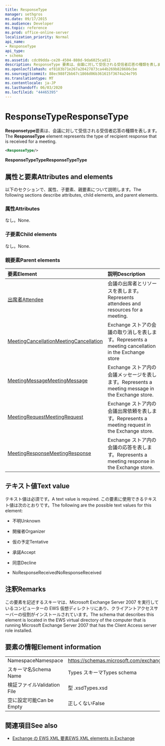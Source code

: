 ```yaml
---
title: ResponseType
manager: sethgros
ms.date: 09/17/2015
ms.audience: Developer
ms.topic: reference
ms.prod: office-online-server
localization_priority: Normal
api_name:
- ResponseType
api_type:
- schema
ms.assetid: cdc09dda-ce20-4504-880d-9da6025ca812
description: ResponseType 要素は、会議に対して受信される受信者応答の種類を表します。
ms.openlocfilehash: ef8183b71e267a20427873ca44b269b828686cbe
ms.sourcegitcommit: 88ec988f2bb67c1866d06b361615f3674a24e795
ms.translationtype: MT
ms.contentlocale: ja-JP
ms.lasthandoff: 06/03/2020
ms.locfileid: "44465395"
---
```

# <a name="responsetype"></a><span data-ttu-id="dd873-103">ResponseType</span><span class="sxs-lookup"><span data-stu-id="dd873-103">ResponseType</span></span>

<span data-ttu-id="dd873-104">**Responsetype**要素は、会議に対して受信される受信者応答の種類を表します。</span><span class="sxs-lookup"><span data-stu-id="dd873-104">The **ResponseType** element represents the type of recipient response that is received for a meeting.</span></span> 
  
```xml
<ResponseType/>
```

 <span data-ttu-id="dd873-105">**ResponseTypeType**</span><span class="sxs-lookup"><span data-stu-id="dd873-105">**ResponseTypeType**</span></span>
## <a name="attributes-and-elements"></a><span data-ttu-id="dd873-106">属性と要素</span><span class="sxs-lookup"><span data-stu-id="dd873-106">Attributes and elements</span></span>

<span data-ttu-id="dd873-107">以下のセクションで、属性、子要素、親要素について説明します。</span><span class="sxs-lookup"><span data-stu-id="dd873-107">The following sections describe attributes, child elements, and parent elements.</span></span>
  
### <a name="attributes"></a><span data-ttu-id="dd873-108">属性</span><span class="sxs-lookup"><span data-stu-id="dd873-108">Attributes</span></span>

<span data-ttu-id="dd873-109">なし。</span><span class="sxs-lookup"><span data-stu-id="dd873-109">None.</span></span>
  
### <a name="child-elements"></a><span data-ttu-id="dd873-110">子要素</span><span class="sxs-lookup"><span data-stu-id="dd873-110">Child elements</span></span>

<span data-ttu-id="dd873-111">なし。</span><span class="sxs-lookup"><span data-stu-id="dd873-111">None.</span></span>
  
### <a name="parent-elements"></a><span data-ttu-id="dd873-112">親要素</span><span class="sxs-lookup"><span data-stu-id="dd873-112">Parent elements</span></span>

|<span data-ttu-id="dd873-113">**要素**</span><span class="sxs-lookup"><span data-stu-id="dd873-113">**Element**</span></span>|<span data-ttu-id="dd873-114">**説明**</span><span class="sxs-lookup"><span data-stu-id="dd873-114">**Description**</span></span>|
|:-----|:-----|
|[<span data-ttu-id="dd873-115">出席者</span><span class="sxs-lookup"><span data-stu-id="dd873-115">Attendee</span></span>](attendee.md) <br/> |<span data-ttu-id="dd873-116">会議の出席者とリソースを表します。</span><span class="sxs-lookup"><span data-stu-id="dd873-116">Represents attendees and resources for a meeting.</span></span>  <br/> |
|[<span data-ttu-id="dd873-117">MeetingCancellation</span><span class="sxs-lookup"><span data-stu-id="dd873-117">MeetingCancellation</span></span>](meetingcancellation.md) <br/> |<span data-ttu-id="dd873-118">Exchange ストアの会議の取り消しを表します。</span><span class="sxs-lookup"><span data-stu-id="dd873-118">Represents a meeting cancellation in the Exchange store</span></span>  <br/> |
|[<span data-ttu-id="dd873-119">MeetingMessage</span><span class="sxs-lookup"><span data-stu-id="dd873-119">MeetingMessage</span></span>](meetingmessage.md) <br/> |<span data-ttu-id="dd873-120">Exchange ストア内の会議メッセージを表します。</span><span class="sxs-lookup"><span data-stu-id="dd873-120">Represents a meeting message in the Exchange store.</span></span>  <br/> |
|[<span data-ttu-id="dd873-121">MeetingRequest</span><span class="sxs-lookup"><span data-stu-id="dd873-121">MeetingRequest</span></span>](meetingrequest.md) <br/> |<span data-ttu-id="dd873-122">Exchange ストア内の会議出席依頼を表します。</span><span class="sxs-lookup"><span data-stu-id="dd873-122">Represents a meeting request in the Exchange store.</span></span>  <br/> |
|[<span data-ttu-id="dd873-123">MeetingResponse</span><span class="sxs-lookup"><span data-stu-id="dd873-123">MeetingResponse</span></span>](meetingresponse.md) <br/> |<span data-ttu-id="dd873-124">Exchange ストア内の会議の応答を表します。</span><span class="sxs-lookup"><span data-stu-id="dd873-124">Represents a meeting response in the Exchange store.</span></span>  <br/> |
   
## <a name="text-value"></a><span data-ttu-id="dd873-125">テキスト値</span><span class="sxs-lookup"><span data-stu-id="dd873-125">Text value</span></span>

<span data-ttu-id="dd873-126">テキスト値は必須です。</span><span class="sxs-lookup"><span data-stu-id="dd873-126">A text value is required.</span></span> <span data-ttu-id="dd873-127">この要素に使用できるテキスト値は次のとおりです。</span><span class="sxs-lookup"><span data-stu-id="dd873-127">The following are the possible text values for this element:</span></span>
  
- <span data-ttu-id="dd873-128">不明</span><span class="sxs-lookup"><span data-stu-id="dd873-128">Unknown</span></span>
    
- <span data-ttu-id="dd873-129">開催者</span><span class="sxs-lookup"><span data-stu-id="dd873-129">Organizer</span></span>
    
- <span data-ttu-id="dd873-130">仮の予定</span><span class="sxs-lookup"><span data-stu-id="dd873-130">Tentative</span></span>
    
- <span data-ttu-id="dd873-131">承諾</span><span class="sxs-lookup"><span data-stu-id="dd873-131">Accept</span></span>
    
- <span data-ttu-id="dd873-132">同意</span><span class="sxs-lookup"><span data-stu-id="dd873-132">Decline</span></span>
    
- <span data-ttu-id="dd873-133">NoResponseReceived</span><span class="sxs-lookup"><span data-stu-id="dd873-133">NoResponseReceived</span></span>
    
## <a name="remarks"></a><span data-ttu-id="dd873-134">注釈</span><span class="sxs-lookup"><span data-stu-id="dd873-134">Remarks</span></span>

<span data-ttu-id="dd873-135">この要素を記述するスキーマは、Microsoft Exchange Server 2007 を実行しているコンピューターの EWS 仮想ディレクトリにあり、クライアントアクセスサーバーの役割がインストールされています。</span><span class="sxs-lookup"><span data-stu-id="dd873-135">The schema that describes this element is located in the EWS virtual directory of the computer that is running Microsoft Exchange Server 2007 that has the Client Access server role installed.</span></span>
  
## <a name="element-information"></a><span data-ttu-id="dd873-136">要素の情報</span><span class="sxs-lookup"><span data-stu-id="dd873-136">Element information</span></span>

|||
|:-----|:-----|
|<span data-ttu-id="dd873-137">Namespace</span><span class="sxs-lookup"><span data-stu-id="dd873-137">Namespace</span></span>  <br/> |https://schemas.microsoft.com/exchange/services/2006/types  <br/> |
|<span data-ttu-id="dd873-138">スキーマ名</span><span class="sxs-lookup"><span data-stu-id="dd873-138">Schema Name</span></span>  <br/> |<span data-ttu-id="dd873-139">Types スキーマ</span><span class="sxs-lookup"><span data-stu-id="dd873-139">Types schema</span></span>  <br/> |
|<span data-ttu-id="dd873-140">検証ファイル</span><span class="sxs-lookup"><span data-stu-id="dd873-140">Validation File</span></span>  <br/> |<span data-ttu-id="dd873-141">型 .xsd</span><span class="sxs-lookup"><span data-stu-id="dd873-141">Types.xsd</span></span>  <br/> |
|<span data-ttu-id="dd873-142">空に設定可能</span><span class="sxs-lookup"><span data-stu-id="dd873-142">Can be Empty</span></span>  <br/> |<span data-ttu-id="dd873-143">正しくない</span><span class="sxs-lookup"><span data-stu-id="dd873-143">False</span></span>  <br/> |
   
## <a name="see-also"></a><span data-ttu-id="dd873-144">関連項目</span><span class="sxs-lookup"><span data-stu-id="dd873-144">See also</span></span>



- [<span data-ttu-id="dd873-145">Exchange の EWS XML 要素</span><span class="sxs-lookup"><span data-stu-id="dd873-145">EWS XML elements in Exchange</span></span>](ews-xml-elements-in-exchange.md)

